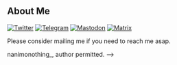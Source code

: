 

<!--
**skadomsky/skadomsky** is a ✨ _special_ ✨ repository because its `README.md` (this file) appears on your GitHub profile.

Here are some ideas to get you started:

- 🔭 I’m currently working on ...
- 🌱 I’m currently learning ...
- 👯 I’m looking to collaborate on ...
- 🤔 I’m looking for help with ...
- 💬 Ask me about ...
- 📫 How to reach me: ...
- 😄 Pronouns: ...
- ⚡ Fun fact: ...
-->
## About Me
[![Twitter](https://img.shields.io/static/v1?label=Twitter&message=@hsiang_latt&color=1DA1F2)](https://twitter.com/hsiang_latt)
[![Telegram](https://img.shields.io/static/v1?label=Telegram&message=@youngive&color=0088cc)](https://t.me/youngive)
[![Mastodon](https://img.shields.io/badge/Mastodon-%40skadomsky@mastodon.world-blueviolet)](https://mastodon.world/@skadomsky)
[![Matrix](https://img.shields.io/badge/Matrix-%40latt.h%3Amatrix.org-%235dac8c)](https://matrix.to/#/@latt.h:matrix.org)
<!--
```Objective-C
[self langSpoken: [[NSArray alloc] initWithObjects: @"zh", @"en", @"ru"];
[self usedLanguages: [NSDictionary dictionaryWithObjectsandKeys: @"Objective-C",
@"Skilled",@"C/C++", @"Won't practice",@"Rust", @"Newbie"]];
self.sayHello();
```
-->
Please consider mailing me if you need to reach me asap.  
<!-- Profile via <!--[@nanimonothing_](https://twitter.com/nanimonothing_)-->nanimonothing_, author permitted. -->

